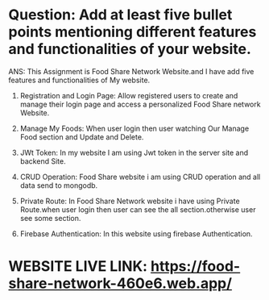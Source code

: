 # Question: Add at least five bullet points mentioning different features and functionalities of your website.

ANS: This Assignment is Food Share Network Website.and I have add five features and functionalities of My website.

 1. Registration and Login Page: Allow registered users to create and manage their login page and access a personalized Food Share network  Website.

 2.  Manage My Foods: When user login then user watching Our Manage Food section and Update and Delete.

 3. JWt Token: In my website I am using Jwt token in the server site and backend Site.

 4. CRUD Operation: Food Share website i am using CRUD operation and all data send to mongodb.

 5. Private Route: In Food Share Network website i have using Private Route.when  user login then user can see the all section.otherwise user see some section.

 6. Firebase Authentication: In this website using firebase Authentication.

  # WEBSITE LIVE LINK: https://food-share-network-460e6.web.app/


  
